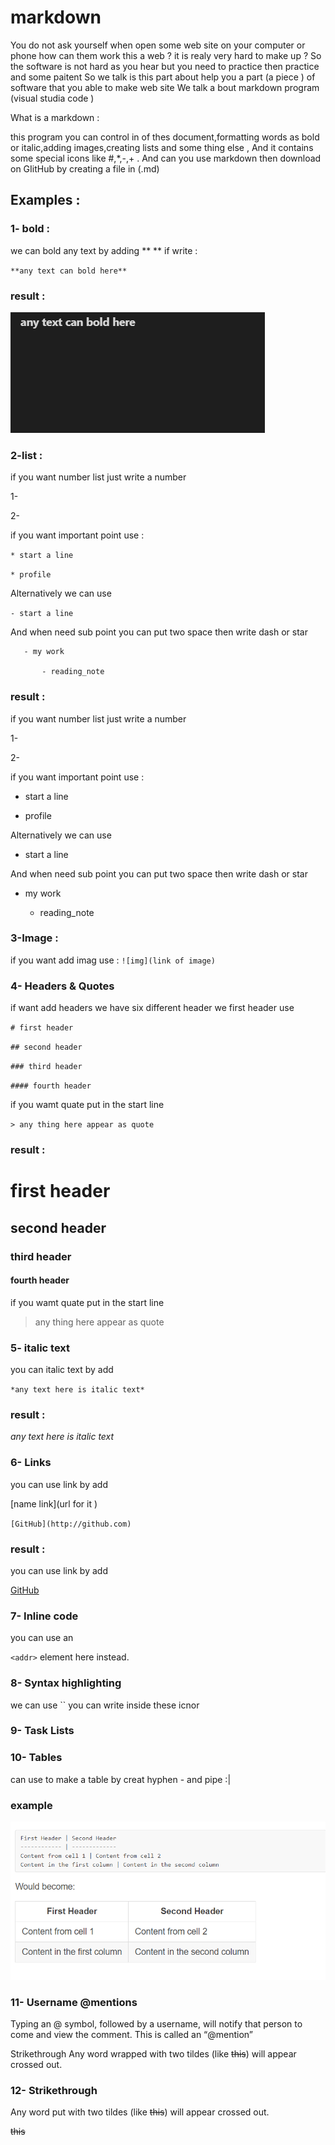 # markdown 

You do not ask yourself when open some web site on your computer or phone how can them work this  a web ? it is realy very hard to make up ? 
So the software is not hard as you hear but you need to practice then practice and some paitent 
So we talk is this part about help you a part (a piece ) of software that you able to make web site 
We talk a bout markdown program (visual studia code ) 


What is a markdown :

this program you can control in of thes  document,formatting words as bold or italic,adding images,creating lists and some thing else , And it contains some special icons like #,*,-,+ . And can you use markdown then download on GIitHub by creating a file in (.md)


## Examples :

### 1- bold :
  we can bold any text by adding **       **
   if write :

   `**any text can bold here**`  

### result : 
 
  ![img](assets/555.png)

### 2-list :

 if you want number list just write a number 

 1- 

 2-

if you want important point use :

`* start a line `

`* profile`

Alternatively we can use 

`- start a line` 

And when need sub point you can put two space then write dash or star  
                  

       - my work 
   
           - reading_note  
        
### result : 

if you want number list just write a number 

 1- 

 2-

if you want important point use :

* start a line 

* profile

Alternatively we can use 

- start a line

And when need sub point you can put two space then write dash or star  
                  

 - my work 
   
     - reading_note  

### 3-Image :

if you want add imag use : `![img](link of image)`
 
### 4- Headers & Quotes

 if want add headers we have six different header we first header use

  `# first header` 

  `## second header` 

  `### third header` 

  `#### fourth header` 

  if you wamt quate put in the start line 

  `> any thing here appear as quote `

### result :

# first header

## second header

### third header 

#### fourth header 

  if you wamt quate put in the start line 

  > any thing here appear as quote 


### 5-  italic text 
you can italic text by add 

`*any text here is italic text*` 
 ### result :        
*any text here is italic text*

### 6- Links
 you can use link by add 

 [name link](url for it )

 `[GitHub](http://github.com)`
### result : 

 you can use link by add 

[GitHub](http://github.com)

### 7- Inline code
 you can use an

`<addr>` element here instead.

### 8- Syntax highlighting

  we can use `` you can write inside these icnor 

### 9- Task Lists 

### 10- Tables 
 can use to make a table by creat hyphen - and pipe :|

### example 
 ![img](assets/999.png)
  
### 11- Username @mentions

Typing an @ symbol, followed by a username, will notify that person to come and view the comment. This is called an “@mention”

Strikethrough
Any word wrapped with two tildes (like ~~this~~) will appear crossed out. 

### 12- Strikethrough
Any word put with two tildes (like ~~this~~) will appear crossed out.

~~this~~
 


